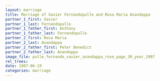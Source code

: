 ```yaml
---
layout: marriage
title: Marriage of Xavier Fernandopulle and Rosa Maria Anandappa
partner_1_first: Xavier
partner_1_last: Fernandopulle
partner_1_father_first: Anthony
partner_1_father_last: Fernandopulle
partner_2_first: Rosa Maria
partner_2_last: Anandappa
partner_2_father_first: Peter Benedict
partner_2_father_last: Anandappa
image_file: pulle_fernando_xavier_anandappa_rose_page_30_year_1907
rel_trees:
date: 1907-06-19
categories: marriage
---
```


